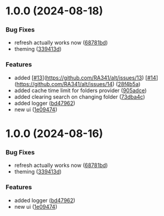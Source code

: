 # 1.0.0 (2024-08-18)


### Bug Fixes

* refresh actually works now ([68781bd](https://github.com/RA341/alt/commit/68781bdca27ee46840d75be45ed215d2fe33029d))
* theming ([339413d](https://github.com/RA341/alt/commit/339413d1db88143506e50596b8f045a7947f2c12))


### Features

* added [[#13](https://github.com/RA341/alt/issues/13)](https://github.com/RA341/alt/issues/13) [[#14](https://github.com/RA341/alt/issues/14)](https://github.com/RA341/alt/issues/14) ([28f4b5a](https://github.com/RA341/alt/commit/28f4b5a57bd45aaa3a9d81528438d6708b1cf3f5))
* added cache time limit for folders provider ([905adce](https://github.com/RA341/alt/commit/905adce401909a9fd9d56def818de2b75d055865))
* added clearing search on changing folder ([73dba4c](https://github.com/RA341/alt/commit/73dba4c851bb2c49c8e1529785637904cdb1b45f))
* added logger ([bd47962](https://github.com/RA341/alt/commit/bd47962795497e3e331adfe2c6899335fec73b1f))
* new ui ([1e09474](https://github.com/RA341/alt/commit/1e09474fa5a3445193d2e7bcd07ff21de75752fe))

# 1.0.0 (2024-08-16)


### Bug Fixes

* refresh actually works now ([68781bd](https://github.com/RA341/alt/commit/68781bdca27ee46840d75be45ed215d2fe33029d))
* theming ([339413d](https://github.com/RA341/alt/commit/339413d1db88143506e50596b8f045a7947f2c12))


### Features

* added logger ([bd47962](https://github.com/RA341/alt/commit/bd47962795497e3e331adfe2c6899335fec73b1f))
* new ui ([1e09474](https://github.com/RA341/alt/commit/1e09474fa5a3445193d2e7bcd07ff21de75752fe))

